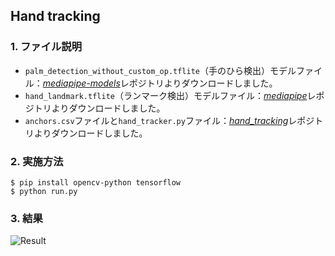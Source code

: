 ## Hand tracking

### 1. ファイル説明
- `palm_detection_without_custom_op.tflite`（手のひら検出）モデルファイル：[*mediapipe-models*]レポジトリよりダウンロードしました。
- `hand_landmark.tflite`（ランマーク検出）モデルファイル：[*mediapipe*]レポジトリよりダウンロードしました。
- `anchors.csv`ファイルと`hand_tracker.py`ファイル：[*hand_tracking*]レポジトリよりダウンロードしました。

### 2. 実施方法
```
$ pip install opencv-python tensorflow
$ python run.py
```

### 3. 結果
![Result](/output.gif?raw=true "Result")

[*mediapipe-models*]: https://github.com/junhwanjang/mediapipe-models/tree/master/palm_detection/mediapipe_models
[*mediapipe*]: https://github.com/google/mediapipe/tree/master/mediapipe/models
[*hand_tracking*]: https://github.com/wolterlw/hand_tracking
